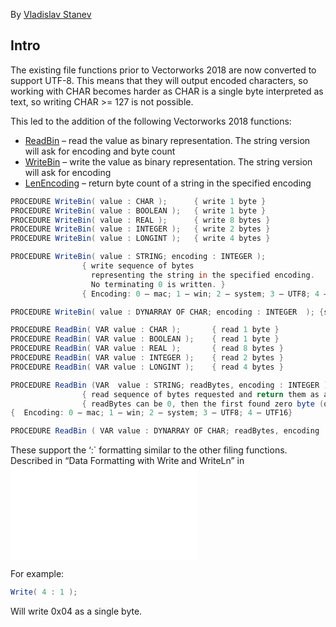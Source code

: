 By [Vladislav Stanev](mailto:vstanev@nemetschek.net)

## Intro

The existing file functions prior to Vectorworks 2018 are now converted to support UTF-8. This means that they will output encoded characters, so working with CHAR becomes harder as CHAR is a single byte interpreted as text, so writing CHAR >= 127 is not possible.

This led to the addition of the following Vectorworks 2018 functions:
* [ReadBin](../../../Function%20Reference/Functions/ReadBin.md) – read the value as binary representation. The string version will ask for encoding and byte count
* [WriteBin](../../../Function%20Reference/Functions/WriteBin.md) – write the value as binary representation. The string version will ask for encoding
* [LenEncoding](../../../Function%20Reference/Functions/LenEncoding.md) – return byte count of a string in the specified encoding

```vs
PROCEDURE WriteBin( value : CHAR );      { write 1 byte }
PROCEDURE WriteBin( value : BOOLEAN );   { write 1 byte }
PROCEDURE WriteBin( value : REAL );      { write 8 bytes }
PROCEDURE WriteBin( value : INTEGER );   { write 2 bytes }
PROCEDURE WriteBin( value : LONGINT );   { write 4 bytes }

PROCEDURE WriteBin( value : STRING; encoding : INTEGER );
                { write sequence of bytes 
                  representing the string in the specified encoding.
                  No terminating 0 is written. }
                { Encoding: 0 – mac; 1 – win; 2 – system; 3 – UTF8; 4 – UTF16}

PROCEDURE WriteBin( value : DYNARRAY OF CHAR; encoding : INTEGER  ); {same as STRING}
```

```vs
PROCEDURE ReadBin( VAR value : CHAR );       { read 1 byte }
PROCEDURE ReadBin( VAR value : BOOLEAN );    { read 1 byte }
PROCEDURE ReadBin( VAR value : REAL );       { read 8 bytes }
PROCEDURE ReadBin( VAR value : INTEGER );    { read 2 bytes }
PROCEDURE ReadBin( VAR value : LONGINT );    { read 4 bytes }

PROCEDURE ReadBin (VAR  value : STRING; readBytes, encoding : INTEGER );
                { read sequence of bytes requested and return them as a string in the specified encoding. }
                { readBytes can be 0, then the first found zero byte (or bytes in UTF16 encoding) will terminate the string }
{  Encoding: 0 – mac; 1 – win; 2 – system; 3 – UTF8; 4 – UTF16}

PROCEDURE ReadBin ( VAR value : DYNARRAY OF CHAR; readBytes, encoding : INTEGER  ); {same as STRING}
```

These support the ‘:` formatting similar to the other filing functions. Described in “Data Formatting with Write and WriteLn” in
![VectorScriptGuide.pdf](../../../VectorScript/VectorScript%20Language%20Guide.pdf)

For example:
```vs
Write( 4 : 1 );
```

Will write 0x04 as a single byte.
